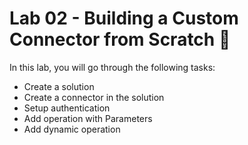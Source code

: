 # Lab 02 - Building a Custom Connector from Scratch 💪

In this lab, you will go through the following tasks:

* Create a solution
* Create a connector in the solution
* Setup authentication
* Add operation with Parameters
* Add dynamic operation

